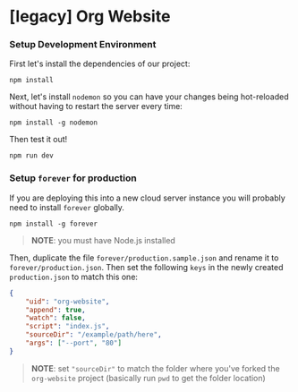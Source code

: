 # [legacy] Org Website


### Setup Development Environment

First let's install the dependencies of our project:

```
npm install
```

Next, let's install `nodemon` so you can have your changes being hot-reloaded without having to restart the server every time:

```
npm install -g nodemon
```

Then test it out!
```
npm run dev
```

### Setup `forever` for production

If you are deploying this into a new cloud server instance you will probably need to install `forever` globally.

`npm install -g forever`
> **NOTE**: you must have Node.js installed


Then, duplicate the file `forever/production.sample.json` and rename it to `forever/production.json`. Then set the following `keys` in the newly created `production.json` to match this one:

```json
{
    "uid": "org-website",
    "append": true,
    "watch": false,
    "script": "index.js",
    "sourceDir": "/example/path/here",
    "args": ["--port", "80"]
}
```

> **NOTE**: set `"sourceDir"` to match the folder where you've forked the `org-website` project (basically run `pwd` to get the folder location)
